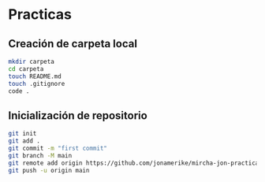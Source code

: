 # Practicas

## Creación de carpeta local

```bash
mkdir carpeta
cd carpeta
touch README.md
touch .gitignore
code .
```

## Inicialización de repositorio

```bash
git init
git add .
git commit -m "first commit"
git branch -M main
git remote add origin https://github.com/jonamerike/mircha-jon-practicas-3.git
git push -u origin main
```
